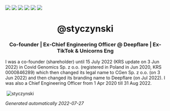 <a href="https://www.linkedin.com/in/piotr-styczy%C5%84ski-661043151/"><img src="https://img.shields.io/badge/LinkedIn-0077B5?style=for-the-badge&logo=linkedin&logoColor=white" /></a>
<a href="https://www.github.com/styczynski/"><img src="https://img.shields.io/badge/GitHub-100000?style=for-the-badge&logo=github&logoColor=white" /></a>
<a href="mailto:piotr@styczynski.in"><img src="https://img.shields.io/badge/Gmail-D14836?style=for-the-badge&logo=gmail&logoColor=white" /></a>
<a href="https://stackoverflow.com/users/8758309/piotr-styczy%C5%84ski"><img src="https://img.shields.io/badge/Stack_Overflow-FE7A16?style=for-the-badge&logo=stack-overflow&logoColor=white" /></a>
<a href="https://www.codewars.com/users/styczynski/"><img src="https://img.shields.io/badge/Codewars-B1361E?style=for-the-badge&logo=Codewars&logoColor=white" /></a>
<a href="https://codepen.io/isis97/"><img src="https://img.shields.io/badge/Codepen-000000?style=for-the-badge&logo=codepen&logoColor=white" /></a>

<h1 align="center">@styczynski</h1>
<h3 align="center">Co-founder | Ex-Chief Engineering Officer @ Deepflare | Ex-TikTok & Unicorns Eng</h3>

I was a co-founder (shareholder) until 15 July 2022 (KRS update on 3 Jun 2022) in Covid Genomics Sp. z o.o. (registered in Poland in Jun 2020, KRS 0000846289) which then changed its legal name to CGen Sp. z o.o. (on 3 Jun 2022) and then changed its branding name to Deepflare (on Jul 2022). I was also a Chief Engineering Officer from 1 Apr 2020 till 31 Aug 2022.

<p>&nbsp;<img align="center" src="https://github-readme-stats.vercel.app/api?username=styczynski&show_icons=true" alt="styczynski" /></p>

<i>Generated automatically 2022-07-27</i>

